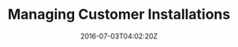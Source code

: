 ---
date: "2016-07-03T04:02:20Z"
title: "Managing Customer Installations"
description: "Documentation for installing and supporting your customers."
weight: "301"
categories: [ "Managing Customer Installation" ]
aliases: [docs/distributing-an-application/maintenance]
icon: "replicatedCircle"
index: false
---